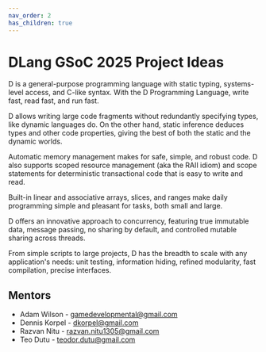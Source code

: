 ```yaml
---
nav_order: 2
has_children: true
---
```


# DLang GSoC 2025 Project Ideas

D is a general-purpose programming language with static typing, systems-level access, and C-like syntax.
With the D Programming Language, write fast, read fast, and run fast.

D allows writing large code fragments without redundantly specifying types, like dynamic languages do.
On the other hand, static inference deduces types and other code properties, giving the best of both the static and the dynamic worlds.

Automatic memory management makes for safe, simple, and robust code.
D also supports scoped resource management (aka the RAII idiom) and scope statements for deterministic transactional code that is easy to write and read.

Built-in linear and associative arrays, slices, and ranges make daily programming simple and pleasant for tasks, both small and large.

D offers an innovative approach to concurrency, featuring true immutable data, message passing, no sharing by default, and controlled mutable sharing across threads.

From simple scripts to large projects, D has the breadth to scale with any application's needs: unit testing, information hiding, refined modularity, fast compilation, precise interfaces.

## Mentors

- Adam Wilson - gamedevelopmental@gmail.com
- Dennis Korpel - dkorpel@gmail.com
- Razvan Nitu - razvan.nitu1305@gmail.com
- Teo Dutu - teodor.dutu@gmail.com
